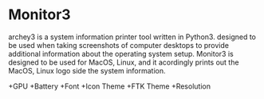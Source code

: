 Monitor3
========
archey3 is a system information printer tool written in Python3. designed to be used when taking screenshots of computer 
desktops to provide additional information about the operating system setup. Monitor3 is designed to be used for MacOS, Linux, 
and it acordingly prints out the MacOS, Linux logo side the system information.

+GPU
+Battery
+Font
+Icon Theme
+FTK Theme
+Resolution 

